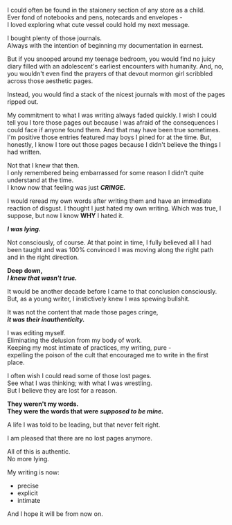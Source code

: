 I could often be found in the staionery section of any store as a child.  
Ever fond of notebooks and pens, notecards and envelopes -  
I loved exploring what cute vessel could hold my next message.

I bought plenty of those journals.  
Always with the intention of beginning my documentation in earnest.

But if you snooped around my teenage bedroom, you would find no juicy diary filled with an adolescent's earliest encounters with humanity. And, no, you wouldn't even find the prayers of that devout mormon girl scribbled across those aesthetic pages.

Instead, you would find a stack of the nicest journals with most of the pages ripped out.

My commitment to what I was writing always faded quickly. I wish I could tell you I tore those pages out because I was afraid of the consequences I could face if anyone found them. And that may have been true sometimes. I'm positive those entries featured may boys I pined for at the time. But, honestly, I know I tore out those pages because I didn't believe the things I had written.

Not that I knew that then.  
I only remembered being embarrassed for some reason I didn't quite understand at the time.  
I know now that feeling was just ***CRINGE.***

I would reread my own words after writing them and have an immediate reaction of disgust. I thought I just hated my own writing. Which was true, I suppose, but now I know **WHY** I hated it.

***I was lying.***

Not consciously, of course. At that point in time, I fully believed all I had been taught and was 100% convinced I was moving along the right path and in the right direction.

**Deep down,**  
***I knew that wasn't true.***

It would be another decade before I came to that conclusion consciously.  
But, as a young writer, I instictively knew I was spewing bullshit.

It was not the content that made those pages cringe,  
***it was their inauthenticity.***

I was editing myself.  
Eliminating the delusion from my body of work.  
Keeping my most intimate of practices, my writing, pure -  
expelling the poison of the cult that encouraged me to write in the first place.

I often wish I could read some of those lost pages.  
See what I was thinking; with what I was wrestling.  
But I believe they are lost for a reason.

**They weren't my words.**  
**They were the words that were** ***supposed to be mine.***

A life I was told to be leading, but that never felt right.

I am pleased that there are no lost pages anymore.

All of this is authentic.  
No more lying.

My writing is now:
* precise
* explicit
* intimate

And I hope it will be from now on.
